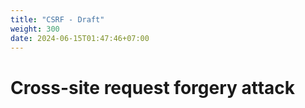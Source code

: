 ```yaml
---
title: "CSRF - Draft"
weight: 300
date: 2024-06-15T01:47:46+07:00
---
```


# Cross-site request forgery attack

